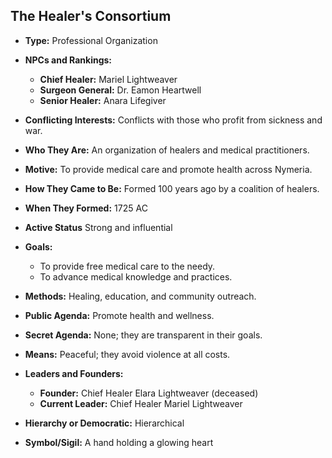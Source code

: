 ## The Healer's Consortium

- **Type:** Professional Organization

- **NPCs and Rankings:**
    - **Chief Healer:** Mariel Lightweaver
    - **Surgeon General:** Dr. Eamon Heartwell
    - **Senior Healer:** Anara Lifegiver

- **Conflicting Interests:** Conflicts with those who profit from sickness and war.

- **Who They Are:** An organization of healers and medical practitioners.

- **Motive:** To provide medical care and promote health across Nymeria.

- **How They Came to Be:** Formed 100 years ago by a coalition of healers.

- **When They Formed:** 1725 AC

- **Active Status** Strong and influential

- **Goals:**
    - To provide free medical care to the needy.
    - To advance medical knowledge and practices.

- **Methods:** Healing, education, and community outreach.

- **Public Agenda:** Promote health and wellness.

- **Secret Agenda:** None; they are transparent in their goals.

- **Means:** Peaceful; they avoid violence at all costs.

- **Leaders and Founders:**
    - **Founder:** Chief Healer Elara Lightweaver (deceased)
    - **Current Leader:** Chief Healer Mariel Lightweaver

- **Hierarchy or Democratic:** Hierarchical

- **Symbol/Sigil:** A hand holding a glowing heart